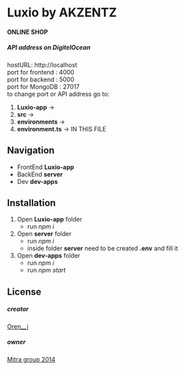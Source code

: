 # Luxio by AKZENTZ
#### ONLINE SHOP
##### API address on DigitelOcean 

hostURL: http://localhost<br>
port for frontend : 4000<br>
port for backend : 5000<br>
port for MongoDB : 27017<br>
to change port or API address go to:<br>
1. **Luxio-app** ->
2. **src** ->
3. **environments** ->
4. **environment.ts** -> IN THIS FILE

## Navigation
- FrontEnd **Luxio-app**
- BackEnd **server**
- Dev **dev-apps**

## Installation
1. Open **Luxio-app** folder
    - run *npm i*
2. Open **server** folder
    - run *npm i*
    - inside folder **server** need to be created **.env** and fill it
3. Open **dev-apps** folder
    - run *npm i*
    - run *npm start*

## License
##### creator
[Oren__j](https://www.linkedin.com/in/julia-orendovskyi-026a30b6)
##### owner
[Mitra group 2014](http://www.luxiogel.ru)